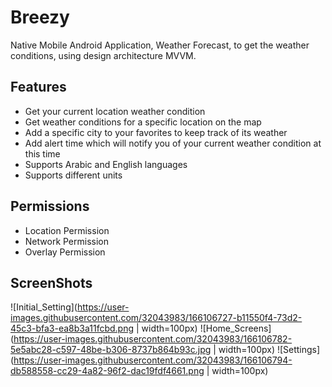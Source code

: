 # Breezy
Native Mobile Android Application, Weather Forecast, to get the weather conditions, using design architecture MVVM. 

## Features

* Get your current location weather condition
* Get weather conditions for a specific location on the map
* Add a specific city to your favorites to keep track of its weather
* Add alert time which will notify you of your current weather condition at this time
* Supports Arabic and English languages
* Supports different units

## Permissions

* Location Permission
* Network Permission
* Overlay Permission

## ScreenShots
![Initial_Setting](https://user-images.githubusercontent.com/32043983/166106727-b11550f4-73d2-45c3-bfa3-ea8b3a11fcbd.png | width=100px)
![Home_Screens](https://user-images.githubusercontent.com/32043983/166106782-5e5abc28-c597-48be-b306-8737b864b93c.jpg | width=100px)
![Settings](https://user-images.githubusercontent.com/32043983/166106794-db588558-cc29-4a82-96f2-dac19fdf4661.png | width=100px)
